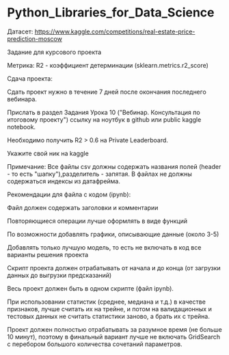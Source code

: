 # Python_Libraries_for_Data_Science

Датасет: https://www.kaggle.com/competitions/real-estate-price-prediction-moscow

Задание для курсового проекта

Метрика: R2 - коэффициент детерминации (sklearn.metrics.r2_score)

Сдача проекта:

Сдать проект нужно в течение 7 дней после окончания последнего вебинара.

Прислать в раздел Задания Урока 10 ("Вебинар. Консультация по итоговому проекту") ссылку на ноутбук в github или public kaggle notebook.

Необходимо получить R2 > 0.6 на Private Leaderboard.

Укажите свой ник на kaggle

Примечание: Все файлы csv должны содержать названия полей (header - то есть "шапку"),разделитель - запятая. В файлах не должны содержаться индексы из датафрейма.

Рекомендации для файла с кодом (ipynb):

Файл должен содержать заголовки и комментарии

Повторяющиеся операции лучше оформлять в виде функций

По возможности добавлять графики, описывающие данные (около 3-5)

Добавлять только лучшую модель, то есть не включать в код все варианты решения проекта

Скрипт проекта должен отрабатывать от начала и до конца (от загрузки данных до выгрузки предсказаний)

Весь проект должен быть в одном скрипте (файл ipynb).

При использовании статистик (среднее, медиана и т.д.) в качестве признаков, лучше считать их на трейне, и потом на валидационных и тестовых данных не считать статистики заново, а брать их с трейна.

Проект должен полностью отрабатывать за разумное время (не больше 10 минут), поэтому в финальный вариант лучше не включать GridSearch с перебором большого количества сочетаний параметров.

